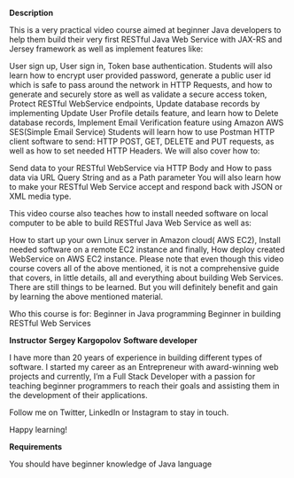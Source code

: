 <b>Description</b>

This is a very practical video course aimed at beginner Java developers to help them build their very first RESTful Java Web Service with JAX-RS and Jersey framework as well as implement features like: 

User sign up, 
User sign in, 
Token base authentication.
Students will also learn how to encrypt user provided password, generate a public user id which is safe to pass around the network in HTTP Requests, and how to generate and securely store as well as validate a secure access token, 
Protect RESTful WebService endpoints, 
Update database records by implementing Update User Profile details feature, 
and learn how to Delete database records,
Implement Email Verification feature using Amazon AWS SES(Simple Email Service)
Students will learn how to use Postman HTTP client software to send: HTTP POST, GET, DELETE and PUT requests, as well as how to set needed HTTP Headers. We will also cover how to: 

Send data to your RESTful WebService via HTTP Body and 
How to pass data via URL Query String and as a Path parameter
You will also learn how to make your RESTful Web Service accept and respond back with JSON or XML media type. 

This video course also teaches how to install needed software on local computer to be able to build RESTful Java Web Service as well as:

How to start up your own Linux server in Amazon cloud( AWS EC2),
Install needed software on a remote EC2 instance and finally, 
How deploy created WebService on AWS EC2 instance. 
Please note that even though this video course covers all of the above mentioned, it is not a comprehensive guide that covers, in little details, all and everything about building Web Services. There are still things to be learned. But you will definitely benefit and gain by learning the above mentioned material. 

Who this course is for:
Beginner in Java programming
Beginner in building RESTful Web Services

<b>Instructor</b>
<b>Sergey Kargopolov</b>
<b>Software developer</b>

I have more than 20 years of experience in building different types of software. I started my career as an Entrepreneur with award-winning web projects and currently, I’m a Full Stack Developer with a passion for teaching beginner programmers to reach their goals and assisting them in the development of their applications.

Follow me on Twitter, LinkedIn or Instagram to stay in touch.

Happy learning!

<b>Requirements</b>

You should have beginner knowledge of Java language
